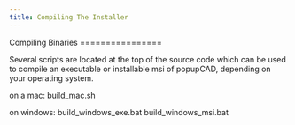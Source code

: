 ```yaml
---
title: Compiling The Installer
---
```


Compiling Binaries ================

Several scripts are located at the top of the source code which can be
used to compile an executable or installable msi of popupCAD, depending
on your operating system.

on a mac: build\_mac.sh

on windows: build\_windows\_exe.bat build\_windows\_msi.bat
